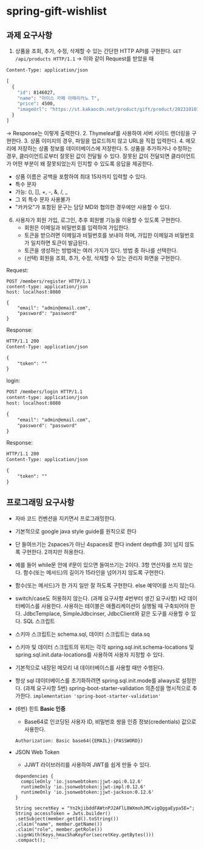 # spring-gift-wishlist

## 과제 요구사항
1. 상품을 조회, 추가, 수정, 삭제할 수 있는 간단한  HTTP API를 구현한다.
   ```GET /api/products HTTP/1.1``` -> 이와 같이 Request를 받았을 때
```HTTP/1.1 200 
Content-Type: application/json

[
  {
    "id": 8146027,
    "name": "아이스 카페 아메리카노 T",
    "price": 4500,
    "imageUrl": "https://st.kakaocdn.net/product/gift/product/20231010111814_9a667f9eccc943648797925498bdd8a3.jpg"
  }
]
```
-> Response는 이렇게 출력한다.
2. Thymeleaf를 사용하여 서버 사이드 렌더링을 구현한다.
3. 상품 이미지의 경우, 파일을 업로드하지 않고 URL을 직접 입력한다.
4. 메모리에 저장하는 상품 정보를 데이터베이스에 저장한다.
5. 상품을 추가하거나 수정하는 경우, 클라이언트로부터 잘못된 값이 전달될 수 있다. 잘못된 값이 전달되면 클라이언트가 어떤 부분이 왜 잘못되었는지 인지할 수 있도록 응답을 제공한다.
   - 상품 이름은 공백을 포함하여 최대 15자까지 입력할 수 있다.
   - 특수 문자
   - 가능: (), [], +, -, &, /, _
   - 그 외 특수 문자 사용불가
   - "카카오"가 포함된 문구는 담당 MD와 협의한 경우에만 사용할 수 있다.
6. 사용자가 회원 가입, 로그인, 추후 회원별 기능을 이용할 수 있도록 구현한다.
   - 회원은 이메일과 비밀번호를 입력하여 가입한다.
   - 토큰을 받으려면 이메일과 비밀번호를 보내야 하며, 가입한 이메일과 비밀번호가 일치하면 토큰이 발급된다.
   - 토큰을 생성하는 방법에는 여러 가지가 있다. 방법 중 하나를 선택한다.
   - (선택) 회원을 조회, 추가, 수정, 삭제할 수 있는 관리자 화면을 구현한다.
   
Request: 
```
POST /members/register HTTP/1.1
content-type: application/json
host: localhost:8080

{
    "email": "admin@email.com",
    "password": "password"
}
```
Response:
```dtd
HTTP/1.1 200
Content-Type: application/json

{
    "token": ""
}

```
login:
```dtd
POST /members/login HTTP/1.1
content-type: application/json
host: localhost:8080

{
    "email": "admin@email.com",
    "password": "password"
}
```
Response:
```dtd
HTTP/1.1 200
Content-Type: application/json

{
    "token": ""
}
```


## 프로그래밍 요구사항
- 자바 코드 컨벤션을 지키면서 프로그래밍한다.
- 기본적으로 google java style guide를 원칙으로 한다
- 단 들여쓰기는 2spaces가 아닌 4spaces로 한다
  indent depth를 3이 넘지 않도록 구현한다. 2까지만 허용한다.
- 예를 들어 while문 안에 if문이 있으면 들여쓰기는 2이다.
  3항 연산자를 쓰지 않는다.
  함수(또는 메서드)의 길이가 15라인을 넘어가지 않도록 구현한다.
- 함수(또는 메서드)가 한 가지 일만 잘 하도록 구현한다.
  else 예약어를 쓰지 않는다.
- switch/case도 허용하지 않는다.
  (과제 요구사항 4번부터 생긴 요구사항)
  H2 데이터베이스를 사용한다.
  사용하는 테이블은 애플리케이션이 실행될 때 구축되어야 한다.
  JdbcTemplace, SimpleJdbcinser, JdbcClient와 같은 도구를 사용할 수 있다.
  SQL 스크립트
- 스키마 스크립트는 schema.sql, 데이터 스크립트는 data.sq
- 스키마 및 데이터 스크립트의 위치는 각각 spring.sql.init.schema-locations 및 spring.sql.init.data-locations를 사용하여 사용자 지정할 수 있다.
- 기본적으로 내장된 메모리 내 데이터베이스를 사용할 때만 수행된다.
- 항상 sql 데이터베이스를 초기화하려면 spring.sql.init.mode를 always로 설정한다.
  (과제 요구사항 5번)
  spring-boot-starter-validation 의존성을 명시적으로 추가한다.
  ``` implementation 'spring-boot-starter-validation' ```
- (6번) 힌트 **Basic 인증**
  - Base64로 인코딩된 사용자 ID, 비밀번호 쌍을 인증 정보(credentials) 값으로 사용한다.
  
  ```Authorization: Basic base64({EMAIL}:{PASSWORD}) ```
- JSON Web Token
  - JJWT 라이브러리를 사용하여 JWT를 쉽게 만들 수 있다.
  ```
  dependencies {
    compileOnly 'io.jsonwebtoken:jjwt-api:0.12.6'
    runtimeOnly 'io.jsonwebtoken:jjwt-impl:0.12.6'
    runtimeOnly 'io.jsonwebtoken:jjwt-jackson:0.12.6'
  }
  ```
  ```
  String secretKey = "Yn2kjibddFAWtnPJ2AFlL8WXmohJMCvigQggaEypa5E=";
  String accessToken = Jwts.builder()
  .setSubject(member.getId().toString())
  .claim("name", member.getName())
  .claim("role", member.getRole())
  .signWith(Keys.hmacShaKeyFor(secretKey.getBytes()))
  .compact();  ```